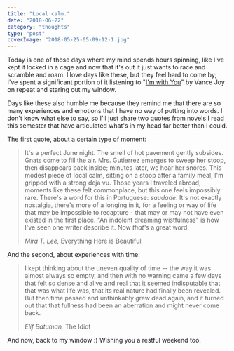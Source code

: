 ```yaml
---
title: "Local calm."
date: "2018-06-22"
category: "thoughts"
type: "post"
coverImage: "2018-05-25-05-09-12-1.jpg"
---
```


Today is one of those days where my mind spends hours spinning, like I've kept it locked in a cage and now that it's out it just wants to race and scramble and roam. I love days like these, but they feel hard to come by; I've spent a significant portion of it listening to "[I'm with You](https://www.youtube.com/watch?v=CRR9ExA53Tc)" by Vance Joy on repeat and staring out my window.

Days like these also humble me because they remind me that there are so many experiences and emotions that I have no way of putting into words. I don't know what else to say, so I'll just share two quotes from novels I read this semester that have articulated what's in my head far better than I could.

The first quote, about a certain type of moment:

> It's a perfect June night. The smell of hot pavement gently subsides. Gnats come to fill the air. Mrs. Gutierrez emerges to sweep her stoop, then disappears back inside; minutes later, we hear her snores. This modest piece of local calm, sitting on a stoop after a family meal, I'm gripped with a strong deja vu. Those years I traveled abroad, moments like these felt commonplace, but this one feels impossibly rare. There's a word for this in Portuguese: _saudade_. It's not exactly nostalgia, there's more of a longing in it, for a feeling or way of life that may be impossible to recapture - that may or may not have even existed in the first place. "An indolent dreaming wistfulness" is how I've seen one writer describe it. Now _that's_ a great word.
>
> _Mira T. Lee,_ Everything Here is Beautiful

And the second, about experiences with time:

> I kept thinking about the uneven quality of time -- the way it was almost always so empty, and then with no warning came a few days that felt so dense and alive and real that it seemed indisputable that that was what life was, that its real nature had finally been revealed. But then time passed and unthinkably grew dead again, and it turned out that that fullness had been an aberration and might never come back.
>
> _Elif Batuman,_ The Idiot

And now, back to my window :) Wishing you a restful weekend too.

